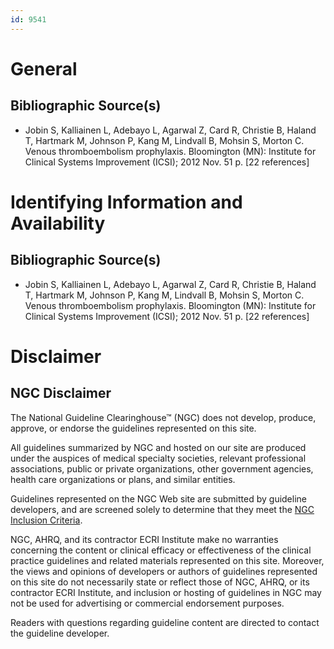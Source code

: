 ```yaml
---
id: 9541
---
```


# General

## Bibliographic Source(s)

- Jobin S, Kalliainen L, Adebayo L, Agarwal Z, Card R, Christie B, Haland T, Hartmark M, Johnson P, Kang M, Lindvall B, Mohsin S, Morton C. Venous thromboembolism prophylaxis. Bloomington (MN): Institute for Clinical Systems Improvement (ICSI); 2012 Nov. 51 p. [22 references]

# Identifying Information and Availability

## Bibliographic Source(s)

- Jobin S, Kalliainen L, Adebayo L, Agarwal Z, Card R, Christie B, Haland T, Hartmark M, Johnson P, Kang M, Lindvall B, Mohsin S, Morton C. Venous thromboembolism prophylaxis. Bloomington (MN): Institute for Clinical Systems Improvement (ICSI); 2012 Nov. 51 p. [22 references]

# Disclaimer

## NGC Disclaimer

The National Guideline Clearinghouse™ (NGC) does not develop, produce, approve, or endorse the guidelines represented on this site.

All guidelines summarized by NGC and hosted on our site are produced under the auspices of medical specialty societies, relevant professional associations, public or private organizations, other government agencies, health care organizations or plans, and similar entities.

Guidelines represented on the NGC Web site are submitted by guideline developers, and are screened solely to determine that they meet the [NGC Inclusion Criteria](/help-and-about/summaries/inclusion-criteria).

NGC, AHRQ, and its contractor ECRI Institute make no warranties concerning the content or clinical efficacy or effectiveness of the clinical practice guidelines and related materials represented on this site. Moreover, the views and opinions of developers or authors of guidelines represented on this site do not necessarily state or reflect those of NGC, AHRQ, or its contractor ECRI Institute, and inclusion or hosting of guidelines in NGC may not be used for advertising or commercial endorsement purposes.

Readers with questions regarding guideline content are directed to contact the guideline developer.

